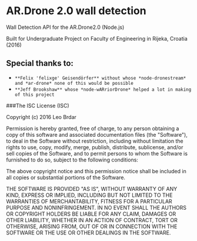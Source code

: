 # AR.Drone 2.0 wall detection
Wall Detection API for the AR.Drone2.0 (Node.js)

Built for Undergraduate Project on Faculty of Engineering in Rijeka, Croatia (2016)


## Special thanks to: 
 
- `**Felix 'felixge' Geisendörfer** without whose *node-dronestream* and *ar-drone* none of this would be possible`
- `**Jeff Brookshaw** whose *node-wARriorDrone* helped a lot in making of this project`


###The ISC License (ISC)

Copyright (c) 2016 Leo Brdar

Permission is hereby granted, free of charge, to any person obtaining a copy
of this software and associated documentation files (the "Software"), to deal
in the Software without restriction, including without limitation the rights
to use, copy, modify, merge, publish, distribute, sublicense, and/or sell
copies of the Software, and to permit persons to whom the Software is
furnished to do so, subject to the following conditions:

The above copyright notice and this permission notice shall be included in
all copies or substantial portions of the Software.

THE SOFTWARE IS PROVIDED "AS IS", WITHOUT WARRANTY OF ANY KIND, EXPRESS OR
IMPLIED, INCLUDING BUT NOT LIMITED TO THE WARRANTIES OF MERCHANTABILITY,
FITNESS FOR A PARTICULAR PURPOSE AND NONINFRINGEMENT. IN NO EVENT SHALL THE
AUTHORS OR COPYRIGHT HOLDERS BE LIABLE FOR ANY CLAIM, DAMAGES OR OTHER
LIABILITY, WHETHER IN AN ACTION OF CONTRACT, TORT OR OTHERWISE, ARISING FROM,
OUT OF OR IN CONNECTION WITH THE SOFTWARE OR THE USE OR OTHER DEALINGS IN
THE SOFTWARE.